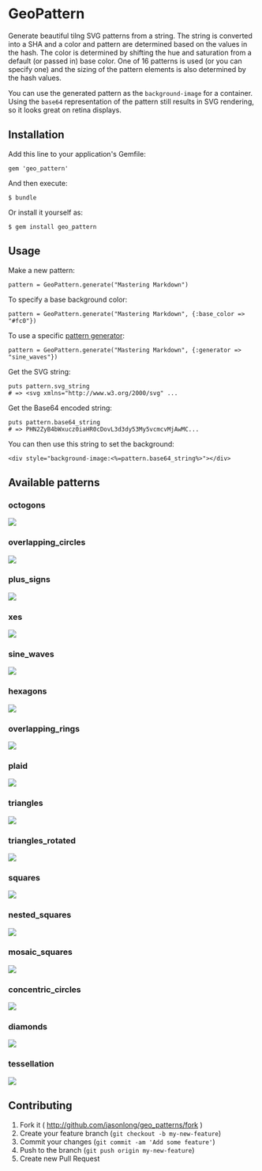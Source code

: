 # GeoPattern

Generate beautiful tilng SVG patterns from a string. The string is converted into a SHA and a color and pattern are determined based on the values in the hash. The color is determined by shifting the hue and saturation from a default (or passed in) base color. One of 16 patterns is used (or you can specify one) and the sizing of the pattern elements is also determined by the hash values.

You can use the generated pattern as the `background-image` for a container. Using the `base64` representation of the pattern still results in SVG rendering, so it looks great on retina displays.

## Installation

Add this line to your application's Gemfile:

    gem 'geo_pattern'

And then execute:

    $ bundle

Or install it yourself as:

    $ gem install geo_pattern

## Usage

Make a new pattern:

    pattern = GeoPattern.generate("Mastering Markdown")

To specify a base background color:

    pattern = GeoPattern.generate("Mastering Markdown", {:base_color => "#fc0"})

To use a specific [pattern generator](#available-patterns):

    pattern = GeoPattern.generate("Mastering Markdown", {:generator => "sine_waves"})

Get the SVG string:

    puts pattern.svg_string
    # => <svg xmlns="http://www.w3.org/2000/svg" ...

Get the Base64 encoded string:

    puts pattern.base64_string
    # => PHN2ZyB4bWxucz0iaHR0cDovL3d3dy53My5vcmcvMjAwMC...
    
You can then use this string to set the background:

    <div style="background-image:<%=pattern.base64_string%>"></div>


## Available patterns

### octogons

![](http://jasonlong.github.io/geo_pattern/examples/octogons.png)

### overlapping_circles

![](http://jasonlong.github.io/geo_pattern/examples/overlapping_circles.png)

### plus_signs

![](http://jasonlong.github.io/geo_pattern/examples/plus_signs.png)

### xes

![](http://jasonlong.github.io/geo_pattern/examples/xes.png)

### sine_waves

![](http://jasonlong.github.io/geo_pattern/examples/sine_waves.png)

### hexagons

![](http://jasonlong.github.io/geo_pattern/examples/hexagons.png)

### overlapping_rings

![](http://jasonlong.github.io/geo_pattern/examples/overlapping_rings.png)

### plaid

![](http://jasonlong.github.io/geo_pattern/examples/plaid.png)

### triangles

![](http://jasonlong.github.io/geo_pattern/examples/triangles.png)

### triangles_rotated

![](http://jasonlong.github.io/geo_pattern/examples/triangles_rotated.png)

### squares

![](http://jasonlong.github.io/geo_pattern/examples/squares.png)

### nested_squares

![](http://jasonlong.github.io/geo_pattern/examples/nested_squares.png)

### mosaic_squares

![](http://jasonlong.github.io/geo_pattern/examples/mosaic_squares.png)

### concentric_circles

![](http://jasonlong.github.io/geo_pattern/examples/concentric_circles.png)

### diamonds

![](http://jasonlong.github.io/geo_pattern/examples/diamonds.png)

### tessellation

![](http://jasonlong.github.io/geo_pattern/examples/tessellation.png)


## Contributing

1. Fork it ( http://github.com/jasonlong/geo_patterns/fork )
2. Create your feature branch (`git checkout -b my-new-feature`)
3. Commit your changes (`git commit -am 'Add some feature'`)
4. Push to the branch (`git push origin my-new-feature`)
5. Create new Pull Request

